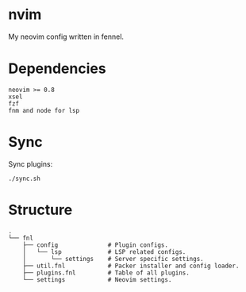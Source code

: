 # nvim

My neovim config written in fennel.

# Dependencies

```
neovim >= 0.8
xsel
fzf
fnm and node for lsp
```

# Sync

Sync plugins:

`./sync.sh`

# Structure

```
.
└── fnl
    ├── config              # Plugin configs.
    │   └── lsp             # LSP related configs.
    │       └── settings    # Server specific settings.
    ├── util.fnl            # Packer installer and config loader.
    ├── plugins.fnl         # Table of all plugins.
    └── settings            # Neovim settings.
```
